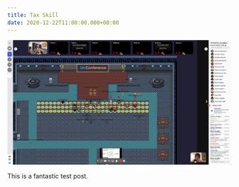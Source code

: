 ```yaml
---
title: Tax Skill
date: 2020-12-22T11:00:00.000+00:00
---
```

![](/uploads/gather.jpg)

This is a fantastic test post.
